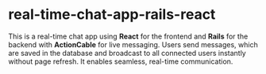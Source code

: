 # real-time-chat-app-rails-react
This is a real-time chat app using **React** for the frontend and **Rails** for the backend with **ActionCable** for live messaging. Users send messages, which are saved in the database and broadcast to all connected users instantly without page refresh. It enables seamless, real-time communication.
